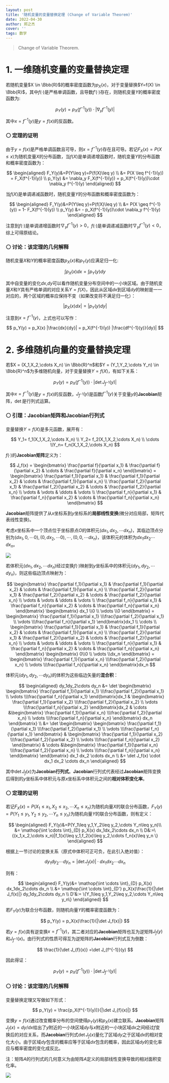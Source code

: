 ```yaml
---
layout: post
title: '随机变量的变量替换定理 (Change of Variable Theorem)'
date: 2022-04-30
author: 郑之杰
cover: ''
tags: 数学
---
```


> Change of Variable Theorem.

# 1. 一维随机变量的变量替换定理
若随机变量$X \in \Bbb{R}$的概率密度函数为$p_X(x)$，对于变量替换$Y=f(X) \in \Bbb{R}$，其中$f(\cdot)$是严格单调函数，且导数$f'(\cdot)$存在，则随机变量$Y$的概率密度函数为:

$$ p_Y(y) = p_X(f^{-1}(y))\cdot |\nabla_y f^{-1}(y)| $$

其中$x=f^{-1}(y)$是$y=f(x)$的反函数。

### ⚪ 定理的证明

由于$y=f(x)$是严格单调函数且可导，则$x=f^{-1}(y)$存在且可导。若记$F_X(x)=P(X\leq x)$为随机变量$X$的分布函数，当$f(X)$是单调递增函数时，随机变量$Y$的分布函数和概率密度函数为：

$$ \begin{aligned} F_Y(y)&=P(Y\leq y)=P(f(X)\leq y) \\ &= P(X \leq f^{-1}(y)) = F_X(f^{-1}(y)) \\ p_Y(y) &= \nabla_y F_X(f^{-1}(y)) = p_X(f^{-1}(y))\cdot \nabla_y f^{-1}(y) \end{aligned} $$

当$f(X)$是单调递减函数时，随机变量$Y$的分布函数和概率密度函数为：

$$ \begin{aligned} F_Y(y)&=P(Y\leq y)=P(f(X)\leq y) \\ &= P(X \geq f^{-1}(y)) = 1- F_X(f^{-1}(y)) \\ p_Y(y) &= - p_X(f^{-1}(y))\cdot \nabla_y f^{-1}(y) \end{aligned} $$

注意到$f(\cdot)$是单调递增函数时$\nabla_y f^{-1}(y) \gt 0$，$f(\cdot)$是单调递减函数时$\nabla_y f^{-1}(y)  \lt 0$，综上可得原结论。

### ⚪ 讨论：该定理的几何解释

随机变量$X$和$Y$的概率密度函数$p_X(x)$和$p_Y(y)$应满足归一化:

$$ \int p_X(x)dx = \int p_Y(y) dy $$

其中自变量的变化$dx$,$dy$可以看作随机变量分布空间中的一小块区域。由于随机变量$X$和$Y$具有严格单调的对应关系$Y=f(X)$，因此从区域$dx$到区域$dy$的映射是一一对应的，两个区域的概率应保持不变（如果改变将不满足归一化）：

$$ |p_X(x)dx| = |p_Y(y)dy| $$

注意到$x=f^{-1}(y)$，上式也可以写作：

$$ p_Y(y) = p_X(x) |\frac{dx}{dy}| = p_X(f^{-1}(y)) |\frac{df^{-1}(y)}{dy}| $$


# 2. 多维随机向量的变量替换定理

若$X = (X_1,X_2,\cdots X_n) \in \Bbb{R}^n$和$Y = (Y_1,Y_2,\cdots Y_n) \in \Bbb{R}^n$为多维随机向量，对于变量替换$Y=f(X)$，有如下关系：

$$ p_Y(y) = p_X(f^{-1}(y))\cdot |\det J_{f^{-1}}(y)| $$

其中$x=f^{-1}(y)$是$y=f(x)$的反函数，$J_{f^{-1}}(y)$是函数$f^{-1}(y)$关于变量$y$的**Jacobian**矩阵，$\det$是行列式运算。

### ⚪ 引理：Jacobian矩阵和Jacobian行列式

变量替换$Y=f(X)$是多元函数，展开有：

$$ Y_1= f_1(X_1,X_2,\cdots X_n) \\ Y_2= f_2(X_1,X_2,\cdots X_n) \\ \cdots \\Y_n= f_n(X_1,X_2,\cdots X_n) $$

$f(\cdot)$的**Jacobian矩阵**定义为：

$$ J_f(x) = \begin{bmatrix} \frac{\partial f}{\partial x_1} & \frac{\partial f}{\partial x_2} & \cdots & \frac{\partial f}{\partial x_n} \end{bmatrix} = \begin{bmatrix} \frac{\partial f_1}{\partial x_1} & \frac{\partial f_1}{\partial x_2} & \cdots & \frac{\partial f_1}{\partial x_n} \\ \frac{\partial f_2}{\partial x_1} & \frac{\partial f_2}{\partial x_2} & \cdots & \frac{\partial f_2}{\partial x_n} \\ \vdots & \vdots &  \ddots & \vdots \\ \frac{\partial f_n}{\partial x_1} & \frac{\partial f_n}{\partial x_2} & \cdots & \frac{\partial f_n}{\partial x_n} \end{bmatrix} $$

**Jacobian**矩阵提供了从$x$坐标系到$y$坐标系的**局部线性变换**(微分对应局部，矩阵代表线性变换)。

考虑$x$坐标系中一个顶点位于坐标原点$O$的体积元$(dx_1,dx_2,\cdots dx_n)$，其临边顶点分别为$(dx_1,0,\cdots 0),(0,dx_2,\cdots 0),\cdots,(0,0,\cdots dx_n)$，该体积元的体积为$dx_1dx_2\cdots dx_n$。

![](https://pic.imgdb.cn/item/6299b6a30947543129892ba1.jpg)

若体积元$(dx_1,dx_2,\cdots dx_n)$经过变换$f(\cdot)$映射到$y$坐标系中的体积元$(dy_1,dy_2,\cdots dy_n)$，则这些临边顶点映射为：

$$ \begin{bmatrix} \frac{\partial f_1}{\partial x_1} & \frac{\partial f_1}{\partial x_2} & \cdots & \frac{\partial f_1}{\partial x_n} \\ \frac{\partial f_2}{\partial x_1} & \frac{\partial f_2}{\partial x_2} & \cdots & \frac{\partial f_2}{\partial x_n} \\ \vdots & \vdots &  \ddots & \vdots \\ \frac{\partial f_n}{\partial x_1} & \frac{\partial f_n}{\partial x_2} & \cdots & \frac{\partial f_n}{\partial x_n} \end{bmatrix} \begin{bmatrix} dx_1 \\0 \\ \vdots \\0 \end{bmatrix} = \begin{bmatrix} \frac{\partial f_1}{\partial x_1} \\\frac{\partial f_2}{\partial x_1} \\ \vdots \\\frac{\partial f_n}{\partial x_1} \end{bmatrix}dx_1 \\ \cdots \\ \begin{bmatrix} \frac{\partial f_1}{\partial x_1} & \frac{\partial f_1}{\partial x_2} & \cdots & \frac{\partial f_1}{\partial x_n} \\ \frac{\partial f_2}{\partial x_1} & \frac{\partial f_2}{\partial x_2} & \cdots & \frac{\partial f_2}{\partial x_n} \\ \vdots & \vdots &  \ddots & \vdots \\ \frac{\partial f_n}{\partial x_1} & \frac{\partial f_n}{\partial x_2} & \cdots & \frac{\partial f_n}{\partial x_n} \end{bmatrix} \begin{bmatrix} 0\\0 \\ \vdots \\dx_n \end{bmatrix} = \begin{bmatrix} \frac{\partial f_1}{\partial x_n} \\\frac{\partial f_2}{\partial x_n} \\ \vdots \\\frac{\partial f_n}{\partial x_n} \end{bmatrix}dx_n $$

体积元$(dy_1,dy_2,\cdots dy_n)$的体积为这些临边矢量的**混合积**：

$$ \begin{aligned} dy_1dy_2\cdots dy_n &=  \det \begin{bmatrix} \begin{bmatrix} \frac{\partial f_1}{\partial x_1} \\\frac{\partial f_2}{\partial x_1} \\ \vdots \\\frac{\partial f_n}{\partial x_1} \end{bmatrix}dx_1 & \begin{bmatrix} \frac{\partial f_1}{\partial x_2} \\\frac{\partial f_2}{\partial x_2} \\ \vdots \\\frac{\partial f_n}{\partial x_2} \end{bmatrix}dx_2 & \cdots &\begin{bmatrix} \frac{\partial f_1}{\partial x_n} \\\frac{\partial f_2}{\partial x_n} \\ \vdots \\\frac{\partial f_n}{\partial x_n} \end{bmatrix} dx_n \end{bmatrix} \\ &= \det \begin{bmatrix} \begin{bmatrix} \frac{\partial f_1}{\partial x_1} \\\frac{\partial f_2}{\partial x_1} \\ \vdots \\\frac{\partial f_n}{\partial x_1} \end{bmatrix} & \begin{bmatrix} \frac{\partial f_1}{\partial x_2} \\\frac{\partial f_2}{\partial x_2} \\ \vdots \\\frac{\partial f_n}{\partial x_2} \end{bmatrix} & \cdots &\begin{bmatrix} \frac{\partial f_1}{\partial x_n} \\\frac{\partial f_2}{\partial x_n} \\ \vdots \\\frac{\partial f_n}{\partial x_n} \end{bmatrix}  \end{bmatrix} dx_1 dx_2 \cdots dx_n \\ &= \det J_f(x) \cdot dx_1 dx_2 \cdots dx_n \end{aligned}   $$

其中$\det J_f(x)$为**Jacobian行列式**。**Jacobian**行列式代表经过**Jacobian**矩阵变换后得到的$y$坐标系中体积元与原$x$坐标系中体积元之间的**相对体积变化率**。

### ⚪ 定理的证明

若记$F_X(x)=P(X_1\leq x_1,X_2\leq x_2,\cdots X_n\leq x_n)$为随机向量$X$的联合分布函数，$F_Y(y)=P(Y_1\leq y_1,Y_2\leq y_2,\cdots Y_n\leq y_n)$为随机向量$Y$的联合分布函数，则有定义：

$$ \begin{aligned} F_Y(y)&=P(Y_1\leq y_1,Y_2\leq y_2,\cdots Y_n\leq y_n)\\ &= \mathop{\int \cdots \int}_{D} p_X(x) dx_1dx_2\cdots dx_n \\ D&:=\{(x_1,x_2,\cdots x_n)|f_1(x)\leq y_1,f_2(x)\leq y_2,\cdots f_n(x)\leq y_n \} \end{aligned} $$

根据上一节讨论的变换关系（原式中体积可正可负，在此引入绝对值）：

$$  dy_1dy_2\cdots dy_n   = |\det J_f(x)| \cdot dx_1 dx_2 \cdots dx_n   $$

则有：

$$ \begin{aligned} F_Y(y)&= \mathop{\int \cdots \int}_{D} p_X(x) dx_1dx_2\cdots dx_n \\ &= \mathop{\int \cdots \int}_{D'} p_X(x)\frac{1}{|\det J_f(x)|} dy_1dy_2\cdots dy_n \\ D'&:= \{Y_1\leq y_1,Y_2\leq y_2,\cdots Y_n\leq y_n\} \end{aligned} $$

若$F_Y(y)$为联合分布函数，则随机向量$Y$的概率密度函数为：

$$ p_Y(y) = p_X(x)\frac{1}{|\det J_f(x)|} $$

若$y=f(x)$具有逆变换$x=f^{-1}(y)$，其二者对应的**Jacobian**矩阵也互为逆矩阵$J_{f}(y)$和$J_{f^{-1}}(x)$。由行列式的性质可得互为逆矩阵的**Jacobian**行列式互为倒数：

$$ \frac{1}{\det J_{f}(x)} =\det J_{f^{-1}}(y)  $$

因此得证：

$$ p_Y(y) = p_X(f^{-1}(y)) \cdot |\det J_{f^{-1}}(y)| $$

### ⚪ 讨论：该定理的几何解释

变量替换定理又写做如下形式：

$$ p_Y(y) = \frac{p_X(f^{-1}(y))}{|\det J_{f}(x)|}  $$

变换$y=f(x)$通过改变概率分布的空间使得$p_Y(y)$和$p_X(x)$建立联系。**Jacobian**矩阵$J_{f}(x)=dy/dx$给出了$y$附近的一小块区域$dy$与$x$附近的一小块区域$dx$之间经过$f$变换后的对应关系，而**Jacobian**行列式$\det J_{f}(x)$量化了区域$dy$之于区域$dx$的相对变化大小。由于区域$dy$包含的概率应等于区域$dx$包含的概率，因此区域$dy$的变化率应与概率密度的变化成反比。

注：矩阵$A$的行列式的几何意义为由矩阵$A$定义的局部线性变换导致的相对面积变化率。

![](https://pic.imgdb.cn/item/629899cf09475431294cd5ce.jpg)
